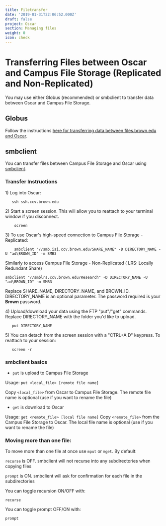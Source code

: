 ```yaml
---
title: Filetransfer
date: '2019-01-31T22:06:52.000Z'
draft: false
project: Oscar
section: Managing files
weight: 0
icon: check
---
```


# Transferring Files between Oscar and Campus File Storage (Replicated and Non-Replicated)

You may use either Globus (recommended) or smbclient to transfer data between  Oscar and Campus File Storage.

## Globus

Follow the instructions [here for transferring data between files.brown.edu and Oscar](https://docs.ccv.brown.edu/globus/getting-started/transfer-data).

## smbclient

You can transfer files between Campus File Storage and Oscar using [smbclient](https://www.samba.org/samba/docs/man/manpages-3/smbclient.1.html).

### Transfer Instructions

1\) Log into Oscar:

```
   ssh ssh.ccv.brown.edu
```

2\) Start a screen session. This will allow you to reattach to your terminal window if you disconnect.

```
    screen
```

3\) To use Oscar's high-speed connection to Campus File Storage - Replicated:

```
    smbclient "//smb.isi.ccv.brown.edu/SHARE_NAME" -D DIRECTORY_NAME -U "ad\BROWN_ID" -m SMB3
```

Similarly to access Campus File Storage - Non-Replicated ( LRS: Locally Redundant Share) &#x20;

```
smbclient "//smblrs.ccv.brown.edu/Research" -D DIRECTORY_NAME -U "ad\BROWN_ID" -m SMB3
```

Replace SHARE\_NAME, DIRECTORY\_NAME, and BROWN\_ID. DIRECTORY\_NAME is an optional parameter. The password required is your **Brown** password.

4\) Upload/download your data using the FTP "put"/"get" commands. Replace DIRECTORY\_NAME with the folder you'd like to upload.

```
   put DIRECTORY_NAME
```

5\) You can detach from the screen session with a "CTRL+A D" keypress. To reattach to your session:

```
   screen -r
```

### smbclient basics

* `put` is upload to Campus File Storage

Usage: `put <local_file> [remote file name]`

Copy `<local_file>` from Oscar to Campus File Storage. The remote file name is optional (use if you want to rename the file)

* `get` is download to Oscar

Usage: `get <remote_file> [local file name]` Copy `<remote_file>` from the Campus File Storage to Oscar. The local file name is optional (use if you want to rename the file)

### Moving more than one file:

To move more than one file at once use `mput` or `mget`. By default:

`recurse` is OFF. smbclient will not recurse into any subdirectories when copying files

`prompt` is ON. smbclient will ask for confirmation for each file in the subdirectories

You can toggle recursion ON/OFF with:

```
recurse
```

You can toggle prompt OFF/ON with:

```
prompt
```
